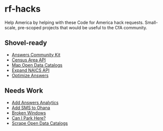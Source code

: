rf-hacks
========

Help America by helping with these Code for America hack requests. Small-scale, pre-scoped projects that would be useful to the CfA community.


Shovel-ready
--------

* [Answers Community Kit](answers-community-kit.md)
* [Census Area API](census-area-API.md)
* [Map Open Data Catalogs](data-catalog-mapping.md)
* [Expand NAICS API](naics-api.md)
* [Optimize Answers](answers-seo-optimization.md)


Needs Work
--------

* [Add Answers Analytics](answers-visitor-display.md)
* [Add SMS to Ohana](ohana-text-message-API.md)
* [Broken Windows](broken-windows.md)
* [Can I Park Here?](can-i-park-here.md)
* [Scrape Open Data Catalogs](data-catalog-scraping.md)

